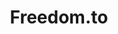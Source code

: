 ---
blog: https://freedom.to/blog
facebook: https://facebook.com/freedomapp
linkedin: https://linkedin.com/company/frdm
logohandle: freedomto
pinterest: https://pinterest.com/freedomapp
sort: freedomto
title: Freedom.to
twitter: https://x.com/freedom
website: https://freedom.to/
youtube: https://youtube.com/c/Freedomapp
---